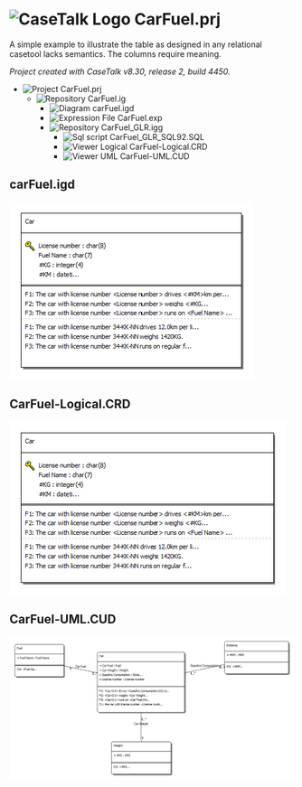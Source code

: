 # ![CaseTalk Logo](https://www.casetalk.com/images/icons/casetalk.png) CarFuel.prj
A simple example to illustrate the table as designed in any relational casetool lacks semantics. The columns require meaning.

*Project created with CaseTalk v8.30, release 2, build 4450.*

* ![Project](https://www.casetalk.com/images/icons/prj.png) CarFuel.prj
  * ![Repository](https://www.casetalk.com/images/icons/ig.png) CarFuel.ig
    * ![Diagram](https://www.casetalk.com/images/icons/igd.png) carFuel.igd
    * ![Expression File](https://www.casetalk.com/images/icons/exp.png) CarFuel.exp
    * ![Repository](https://www.casetalk.com/images/icons/igg.png) CarFuel_GLR.igg
      * ![Sql script](https://www.casetalk.com/images/icons/txt.png) CarFuel_GLR_SQL92.SQL
      * ![Viewer Logical](https://www.casetalk.com/images/icons/crd.png) CarFuel-Logical.CRD
      * ![Viewer UML](https://www.casetalk.com/images/icons/cud.png) CarFuel-UML.CUD
## carFuel.igd
![Diagram carFuel.igd](carFuel.png)
## CarFuel-Logical.CRD
![Diagram CarFuel-Logical.CRD](CarFuel-Logical.png)
## CarFuel-UML.CUD
![Diagram CarFuel-UML.CUD](CarFuel-UML.png)
